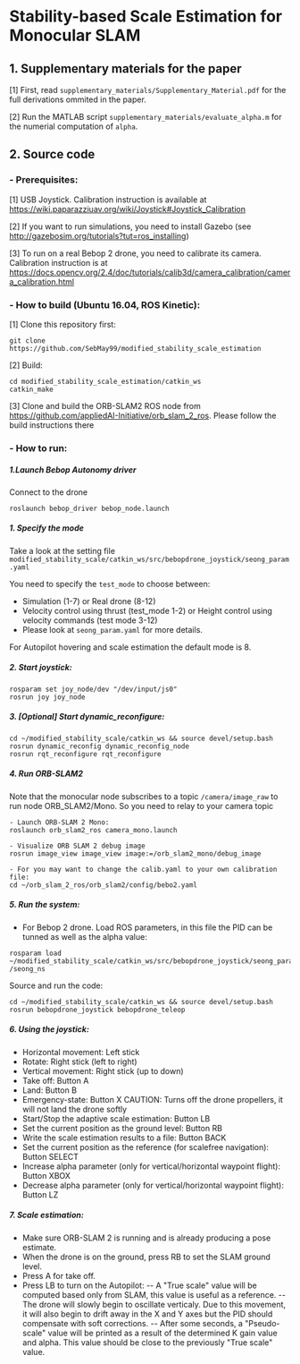 # Stability-based Scale Estimation for Monocular SLAM

## 1. Supplementary materials for the paper
[1] First, read `supplementary_materials/Supplementary_Material.pdf` for the full derivations ommited in the paper.

[2] Run the MATLAB script `supplementary_materials/evaluate_alpha.m` for the numerial computation of `alpha`.

## 2. Source code
### - Prerequisites:
[1] USB Joystick. Calibration instruction is available at https://wiki.paparazziuav.org/wiki/Joystick#Joystick_Calibration

[2] If you want to run simulations, you need to install Gazebo (see http://gazebosim.org/tutorials?tut=ros_installing)

[3] To run on a real Bebop 2 drone, you need to calibrate its camera. Calibration instruction is at https://docs.opencv.org/2.4/doc/tutorials/calib3d/camera_calibration/camera_calibration.html

### - How to build (Ubuntu 16.04, ROS Kinetic):
[1] Clone this repository first:
````
git clone https://github.com/SebMay99/modified_stability_scale_estimation
````
[2] Build:
````
cd modified_stability_scale_estimation/catkin_ws
catkin_make
````
[3] Clone and build the ORB-SLAM2 ROS node from https://github.com/appliedAI-Initiative/orb_slam_2_ros. Please follow the build instructions there

### - How to run:

##### 1.Launch Bebop Autonomy driver
Connect to the drone
````
roslaunch bebop_driver bebop_node.launch
````
##### 1. Specify the mode
Take a look at the setting file `modified_stability_scale/catkin_ws/src/bebopdrone_joystick/seong_param.yaml`

You need to specify the `test_mode` to choose between:

- Simulation (1-7) or Real drone (8-12) 
- Velocity control using thrust (test_mode 1-2) or Height control using velocity commands (test mode 3-12)
- Please look at `seong_param.yaml` for more details.

For Autopilot hovering and scale estimation the default mode is 8.

##### 2. Start joystick:
````
rosparam set joy_node/dev "/dev/input/js0" 
rosrun joy joy_node
````
##### 3. [Optional] Start dynamic_reconfigure:
````
cd ~/modified_stability_scale/catkin_ws && source devel/setup.bash
rosrun dynamic_reconfig dynamic_reconfig_node 
rosrun rqt_reconfigure rqt_reconfigure
````

##### 4. Run ORB-SLAM2
Note that the monocular node subscribes to a topic `/camera/image_raw` to run node ORB_SLAM2/Mono. So you need to relay to your camera topic
````
- Launch ORB-SLAM 2 Mono:
roslaunch orb_slam2_ros camera_mono.launch

- Visualize ORB SLAM 2 debug image
rosrun image_view image_view image:=/orb_slam2_mono/debug_image

- For you may want to change the calib.yaml to your own calibration file:
cd ~/orb_slam_2_ros/orb_slam2/config/bebo2.yaml
````
##### 5. Run the system:
- For Bebop 2 drone. Load ROS parameters, in this file the PID can be tunned as well as the alpha value:
````        
rosparam load ~/modified_stability_scale/catkin_ws/src/bebopdrone_joystick/seong_param.yaml /seong_ns
````
Source and run the code:
````
cd ~/modified_stability_scale/catkin_ws && source devel/setup.bash 
rosrun bebopdrone_joystick bebopdrone_teleop
````

##### 6. Using the joystick:
- Horizontal movement: Left stick
- Rotate: Right stick (left to right)
- Vertical movement: Right stick (up to down)
- Take off: Button A
- Land: Button B
- Emergency-state: Button X CAUTION: Turns off the drone propellers, it will not land the drone softly
- Start/Stop the adaptive scale estimation: Button LB
- Set the current position as the ground level: Button RB
- Write the scale estimation results to a file: Button BACK
- Set the current position as the reference (for scalefree navigation): Button SELECT
- Increase alpha parameter (only for vertical/horizontal waypoint flight): Button XBOX
- Decrease alpha parameter (only for vertical/horizontal waypoint flight): Button LZ

##### 7. Scale estimation:
- Make sure ORB-SLAM 2 is running and is already producing a pose estimate.
- When the drone is on the ground, press RB to set the SLAM ground level.
- Press A for take off.
- Press LB to turn on the Autopilot: 
--   A "True scale" value will be computed based only from SLAM, this value is useful as a reference.
--  The drone will slowly begin to oscillate verticaly. Due to this movement, it will also begin to drift away in the X and Y axes but the PID should compensate      with soft corrections.
--    After some seconds, a "Pseudo-scale" value will be printed as a result of the determined K gain value and alpha. This value should be close to the previously      "True scale" value.
